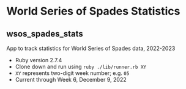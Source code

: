 # World Series of Spades Statistics
## wsos_spades_stats
App to track statistics for World Series of Spades data, 2022-2023

* Ruby version 2.7.4
* Clone down and run using `ruby ./lib/runner.rb XY`
* `XY` represents two-digit week number; e.g. `05`
* Current through Week 6, December 9, 2022
